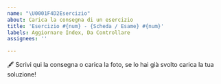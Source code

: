 ```yaml
---
name: "\U0001F4D2Esercizio"
about: Carica la consegna di un esercizio
title: 'Esercizio #{num} - {Scheda / Esame} #{num}'
labels: Aggiornare Index, Da Controllare
assignees: ''

---
```


🖋️ Scrivi qui la consegna o carica la foto, se lo hai già svolto carica la tua soluzione!
